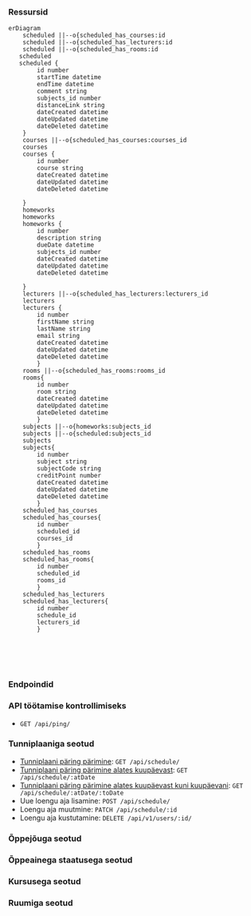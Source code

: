 ### Ressursid
```mermaid
erDiagram
    scheduled ||--o{scheduled_has_courses:id
    scheduled ||--o{scheduled_has_lecturers:id
    scheduled ||--o{scheduled_has_rooms:id
   scheduled
   scheduled {
        id number
        startTime datetime
        endTime datetime
        comment string
        subjects_id number
        distanceLink string
        dateCreated datetime
        dateUpdated datetime
        dateDeleted datetime
    }
    courses ||--o{scheduled_has_courses:courses_id
    courses
    courses {
        id number
        course string
        dateCreated datetime
        dateUpdated datetime
        dateDeleted datetime

    }
    homeworks
    homeworks
    homeworks {
        id number
        description string
        dueDate datetime
        subjects_id number
        dateCreated datetime
        dateUpdated datetime
        dateDeleted datetime
        
    }
    lecturers ||--o{scheduled_has_lecturers:lecturers_id
    lecturers
    lecturers {
        id number
        firstName string
        lastName string
        email string
        dateCreated datetime
        dateUpdated datetime
        dateDeleted datetime
        }
    rooms ||--o{scheduled_has_rooms:rooms_id
    rooms{
        id number
        room string
        dateCreated datetime
        dateUpdated datetime
        dateDeleted datetime
        }
    subjects ||--o{homeworks:subjects_id
    subjects ||--o{scheduled:subjects_id
    subjects
    subjects{
        id number
        subject string
        subjectCode string
        creditPoint number
        dateCreated datetime
        dateUpdated datetime
        dateDeleted datetime
        }  
    scheduled_has_courses
    scheduled_has_courses{
        id number
        scheduled_id
        courses_id
        }
    scheduled_has_rooms
    scheduled_has_rooms{
        id number
        scheduled_id
        rooms_id
        }
    scheduled_has_lecturers
    scheduled_has_lecturers{
        id number
        schedule_id
        lecturers_id
        }
        





```

### Endpoindid

### API töötamise kontrollimiseks
- `GET /api/ping/`

### Tunniplaaniga seotud
- [Tunniplaani päring pärimine](./endpoints/users/get.md#list-of-users): `GET /api/schedule/`
- [Tunniplaani päring pärimine alates kuupäevast](./endpoints/users/get.md#user-by-id): `GET /api/schedule/:atDate`
- [Tunniplaani päring pärimine alates kuupäevast kuni kuupäevani](./endpoints/users/get.md#user-by-id): `GET /api/schedule/:atDate/:toDate`
- Uue loengu aja lisamine: `POST /api/schedule/`
- Loengu aja muutmine: `PATCH /api/schedule/:id`
- Loengu aja kustutamine: `DELETE /api/v1/users/:id/`

### Õppejõuga seotud


### Õppeainega staatusega seotud


### Kursusega seotud


### Ruumiga seotud


